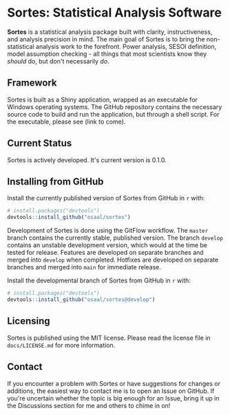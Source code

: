 # Sortes: Statistical Analysis Software

**Sortes** is a statistical analysis package built with clarity, instructiveness, and analysis precision in mind. The main goal of Sortes is to bring the non-statistical analysis work to the forefront. Power analysis, SESOI definition, model assumption checking - all things that most scientists know they *should* do, but don't necessarily *do*.

## Framework

Sortes is built as a Shiny application, wrapped as an executable for Windows operating systems. The GitHub repository contains the necessary source code to build and run the application, but through a shell script. For the executable, please see (link to come).

## Current Status

Sortes is actively developed. It's current version is 0.1.0.

## Installing from GitHub

Install the currently published version of Sortes from GitHub in `r` with:

``` r
# install.packages("devtools")
devtools::install_github("osaal/sortes")
```

Development of Sortes is done using the GitFlow workflow. The `master` branch contains the currently stable, published version. The branch `develop` contains an unstable development version, which would at the time be tested for release. Features are developed on separate branches and merged into `develop` when completed. Hotfixes are developed on separate branches and merged into `main` for immediate release.

Install the developmental branch of Sortes from GitHub in `r` with:

``` r
# install.packages("devtools")
devtools::install_github("osaal/sortes@develop")
```

## Licensing

Sortes is published using the MIT license. Please read the license file in `docs/LICENSE.md` for more information.

## Contact

If you encounter a problem with Sortes or have suggestions for changes or additions, the easiest way to contact me is to open an Issue on GitHub. If you're uncertain whether the topic is big enough for an Issue, bring it up in the Discussions section for me and others to chime in on!
